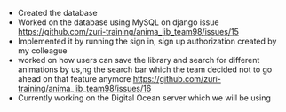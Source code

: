 - Created the database
- Worked on the database using MySQL on django issue https://github.com/zuri-training/anima_lib_team98/issues/15 
- Implemented it by running the sign in, sign up authorization created by my colleague
- worked on how users can save the library and search for different animations by us,ng the search bar which the team decided not to go ahead on that feature anymore https://github.com/zuri-training/anima_lib_team98/issues/16
- Currently working on the Digital Ocean server which we will be using 

